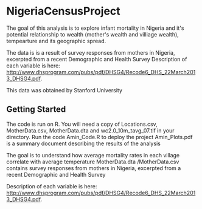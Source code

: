 # NigeriaCensusProject
The goal of this analysis is to explore infant mortality in Nigeria and it's potential relationship to wealth (mother's wealth and villiage wealth), tempearture and its geographic spread.

The data is is a result of survey responses  from  mothers  in Nigeria, excerpted from  a  recent  Demographic  and Health Survey
Description of each variable  is  here:   http://www.dhsprogram.com/pubs/pdf/DHSG4/Recode6_DHS_22March2013_DHSG4.pdf. 

This data was obtained by Stanford University

## Getting Started
The code is run on R. You will need a copy of Locations.csv, MotherData.csv, MotherData.dta and wc2.0_10m_tavg_07.tif in your directory. Run the code Amin_Code.R to deploy the project
Amin_Plots.pdf is a summary document describing the results of the analysis

The goal is  to understand how  average  mortality rates  in each village  correlate  with average  temperature
MotherData.dta /MotherData.csv
contains  survey responses  from  mothers  in Nigeria, excerpted from  a  recent  Demographic  and Health Survey

Description of each variable  is  here:   http://www.dhsprogram.com/pubs/pdf/DHSG4/Recode6_DHS_22March2013_DHSG4.pdf. 
